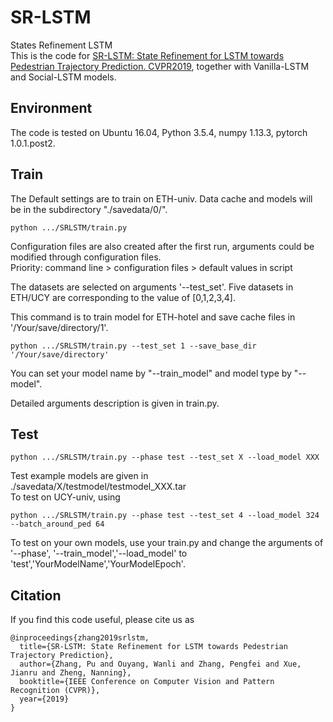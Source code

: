 # SR-LSTM
States Refinement LSTM\
This is the code for 
[SR-LSTM: State Refinement for LSTM towards Pedestrian Trajectory Prediction. CVPR2019](https://arxiv.org/pdf/1903.02793.pdf), together with Vanilla-LSTM and Social-LSTM models.

## Environment
The code is tested on Ubuntu 16.04, Python 3.5.4, numpy 1.13.3, pytorch 1.0.1.post2.

## Train
The Default settings are to train on ETH-univ. Data cache and models will be in the subdirectory "./savedata/0/".
```
python .../SRLSTM/train.py
```
Configuration files are also created after the first run, arguments could be modified through configuration files. \
Priority: command line \> configuration files \> default values in script

The datasets are selected on arguments '--test_set'. Five datasets in ETH/UCY are corresponding to the value of \[0,1,2,3,4\]. 

This command is to train model for ETH-hotel and save cache files in '/Your/save/directory/1'.
```
python .../SRLSTM/train.py --test_set 1 --save_base_dir '/Your/save/directory'
```
You can set your model name by "--train_model" and model type by "--model". 

Detailed arguments description is given in train.py.

## Test
```
python .../SRLSTM/train.py --phase test --test_set X --load_model XXX
```
Test example models are given in ./savedata/X/testmodel/testmodel_XXX.tar\
To test on UCY-univ, using 
```
python .../SRLSTM/train.py --phase test --test_set 4 --load_model 324 --batch_around_ped 64
```
To test on your own models, use your train.py and change the arguments of  '--phase', '--train_model','--load_model'
to 'test','YourModelName','YourModelEpoch'.

## Citation
If you find this code useful, please cite us as 
```
@inproceedings{zhang2019srlstm,
  title={SR-LSTM: State Refinement for LSTM towards Pedestrian Trajectory Prediction},
  author={Zhang, Pu and Ouyang, Wanli and Zhang, Pengfei and Xue, Jianru and Zheng, Nanning},
  booktitle={IEEE Conference on Computer Vision and Pattern Recognition (CVPR)},
  year={2019}
}
```


